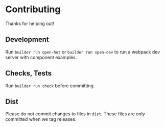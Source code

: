 Contributing
============

Thanks for helping out!

## Development

Run `builder run open-hot` or `builder run open-dev` to run a webpack dev server
with component examples.

## Checks, Tests

Run `builder run check` before committing.

## Dist

Please do not commit changes to files in `dist`.
These files are only committed when we tag releases.

